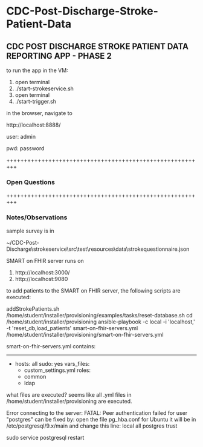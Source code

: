 # CDC-Post-Discharge-Stroke-Patient-Data

## CDC POST DISCHARGE STROKE PATIENT DATA REPORTING APP - PHASE 2


to run the app in the VM:

1.   open terminal
2.   ./start-strokeservice.sh
3.   open terminal
4.   ./start-trigger.sh

in the browser, navigate to  

http://localhost:8888/

user: admin

pwd: password

+++++++++++++++++++++++++++++++++++++++++++++++++++++++++
### Open Questions 


+++++++++++++++++++++++++++++++++++++++++++++++++++++++++
### Notes/Observations #


sample survey is in

~/CDC-Post-Discharge\strokeservice\src\test\resources\data\strokequestionnaire.json

SMART on FHIR server runs on 

1. http://localhost:3000/
2. http://localhost:9080

to add patients to the SMART on FHIR server, the following scripts are executed:

addStrokePatients.sh 
/home/student/installer/provisioning/examples/tasks/reset-database.sh
cd /home/student/installer/provisioning
ansible-playbook  -c local -i 'localhost,'  -t 'reset_db,load_patients' smart-on-fhir-servers.yml 
/home/student/installer/provisioning/smart-on-fhir-servers.yml


smart-on-fhir-servers.yml contains:

---
- hosts: all
  sudo: yes
  vars_files:
    - custom_settings.yml
  roles:
    - common
    - ldap
	
what files are executed?
seems like all .yml files in /home/student/installer/provisioning are executed.

Error connecting to the server: FATAL:  Peer authentication failed for user "postgres"
can be fixed by:
open the file pg_hba.conf for Ubuntu it will be in /etc/postgresql/9.x/main and change this line:
local   all             postgres                                trust

sudo service postgresql restart

	
	
